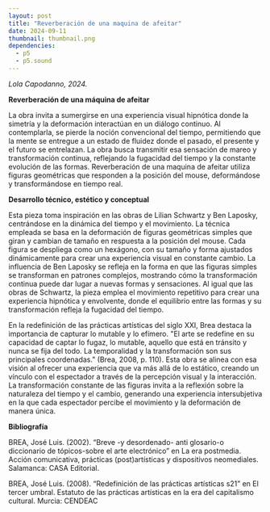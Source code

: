 ```yaml
---
layout: post
title: "Reverberación de una maquina de afeitar"
date: 2024-09-11
thumbnail: thumbnail.png
dependencies:
  - p5
  - p5.sound
---
```


<div id="div-sketch">
  <script type="text/javascript" src="sketch.js"></script>
</div>

_Lola Capodanno, 2024._

**Reverberación de una máquina de afeitar**

La obra invita a sumergirse en una experiencia visual hipnótica donde la simetría y la deformación interactúan en un diálogo continuo. Al contemplarla, se pierde la noción convencional del tiempo, permitiendo que la mente se entregue a un estado de fluidez donde el pasado, el presente y el futuro se entrelazan. La obra busca transmitir esa sensación de mareo y transformación continua, reflejando la fugacidad del tiempo y la constante evolución de las formas. Reverberación de una maquina de afeitar utiliza figuras geométricas que responden a la posición del mouse, deformándose y transformándose en tiempo real. 

**Desarrollo técnico, estético y conceptual**

Esta pieza toma inspiración en las obras de Lilian Schwartz y Ben Laposky, centrándose en la dinámica del tiempo y el movimiento. La técnica empleada se basa en la deformación de figuras geométricas simples que giran y cambian de tamaño en respuesta a la posición del mouse. Cada figura se despliega como un hexágono, con su tamaño y forma ajustados dinámicamente para crear una experiencia visual en constante cambio. 
La influencia de Ben Laposky se refleja en la forma en que las figuras simples se transforman en patrones complejos, mostrando cómo la transformación continua puede dar lugar a nuevas formas y sensaciones. Al igual que las obras de Schwartz, la pieza emplea el movimiento repetitivo para crear una experiencia hipnótica y envolvente, donde el equilibrio entre las formas y su transformación refleja la fugacidad del tiempo.

En la redefinición de las prácticas artísticas del siglo XXI, Brea destaca la importancia de capturar lo mutable y lo efímero. 
"El arte se redefine en su capacidad de captar lo fugaz, lo mutable, aquello que está en tránsito y nunca se fija del todo. La temporalidad y la transformación son sus principales coordenadas." (Brea, 2008, p. 110).
Esta obra se alinea con esa visión al ofrecer una experiencia que va más allá de lo estático, creando un vínculo con el espectador a través de la percepción visual y la interacción. La transformación constante de las figuras invita a la reflexión sobre la naturaleza del tiempo y el cambio, generando una experiencia intersubjetiva en la que cada espectador percibe el movimiento y la deformación de manera única.


**Bibliografía**

BREA, José Luis. (2002). “Breve -y desordenado- anti glosario-o diccionario de tópicos-sobre el arte electrónico” en La era postmedia. Acción comunicativa, prácticas (post)artísticas y dispositivos neomediales. Salamanca: CASA Editorial.

BREA, José Luis. (2008). “Redefinición de las prácticas artísticas s21” en El tercer umbral. Estatuto de las prácticas artísticas en la era del capitalismo cultural. Murcia: CENDEAC
